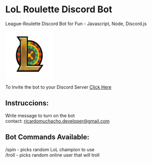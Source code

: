 # LoL Roulette Discord Bot

League-Roulette Discord Bot for Fun - Javascript, Node, Discord.js

<img
  src="/LoL_icon.png"
  alt="League Roulette"
  style="display: margin: 0 auto; width: 150px; height: 150px">

  
  
To Invite the bot to your Discord Server [Click Here](https://discord.com/api/oauth2/authorize?client_id=1002349680388223139&permissions=2147493888&scope=bot%20applications.commands)

## Instruccions:
Write message to turn on the bot<br/>
contact: ricardomuchacho.developer@gmail.com

## Bot Commands Available:
/spin - picks random LoL champion to use
<br/>
/troll - picks random online user that will troll
